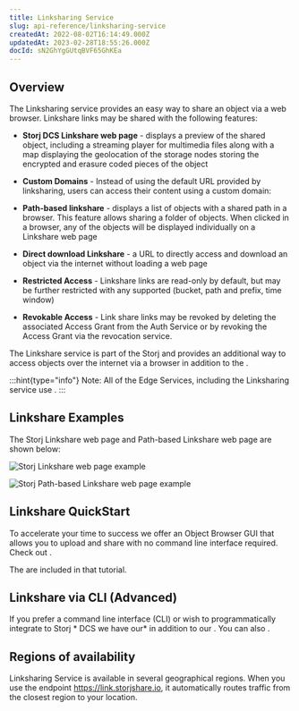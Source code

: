 ```yaml
---
title: Linksharing Service
slug: api-reference/linksharing-service
createdAt: 2022-08-02T16:14:49.000Z
updatedAt: 2023-02-28T18:55:26.000Z
docId: sN2GhYgGUtqBVF65GhKEa
---
```


## Overview

The Linksharing service provides an easy way to share an object via a web browser. Linkshare links may be shared with the following features:

*   **Storj DCS Linkshare web page** - displays a preview of the shared object, including a streaming player for multimedia files along with a map displaying the geolocation of the storage nodes storing the encrypted and erasure coded pieces of the object

*   **Custom Domains** - Instead of using the default URL provided by linksharing, users can access their content using a custom domain: [](docId\:RI4zz1sLvVEZ4ZcZbuT7l)

*   **Path-based linkshare** - displays a list of objects with a shared path in a browser. This feature allows sharing a folder of objects. When clicked in a browser, any of the objects will be displayed individually on a Linkshare web page

*   **Direct download Linkshare** - a URL to directly access and download an object via the internet without loading a web page

*   **Restricted Access** - Linkshare links are read-only by default, but may be further restricted with any supported [](docId\:BvM5lT5lXn3A7BNqs__1w) (bucket, path and prefix, time window)

*   **Revokable Access** - Link share links may be revoked by deleting the associated Access Grant from the Auth Service or by revoking the Access Grant via the revocation service.

The Linkshare service is part of the Storj [](docId:21Y2RfU-4h21vZycBqizJ) and provides an additional way to access objects over the internet via a browser in addition to the [](docId\:yYCzPT8HHcbEZZMvfoCFa).

:::hint{type="info"}
Note: All of the Edge Services, including the Linksharing service use [](docId\:hf2uumViqYvS1oq8TYbeW).&#x20;
:::

## Linkshare Examples

The Storj Linkshare web page and Path-based Linkshare web page are shown below:

![Storj Linkshare web page example](https://archbee-image-uploads.s3.amazonaws.com/kv3plx2xmXcUGcVl4Lttj/95gBoFCZFkLVk-pvoxNAA_screen-shot-2021-09-03-at-92832-am.png)

![Storj Path-based Linkshare web page example](https://archbee-image-uploads.s3.amazonaws.com/kv3plx2xmXcUGcVl4Lttj/_imI9aKD9jERtnE3ffL5Q_screen-shot-2021-09-03-at-92131-am.png)

## Linkshare QuickStart&#x20;

To accelerate your time to success we offer an Object Browser GUI that allows you to upload and share with no command line interface required. Check out [](docId:4oDAezF-FcfPr0WPl7knd).

The [](docId:4oDAezF-FcfPr0WPl7knd) are included in that tutorial.&#x20;

## Linkshare via CLI (Advanced)

If you prefer a command line interface (CLI) or wish to programmatically integrate to Storj * DCS we have our* [](docId\:tBnCSrmR1jbOewG38fIr4) in addition to our [](docId:2x_b4StTLjm2WoHEPx2Cm). You can also [](docId\:GkgE6Egi02wRZtyryFyPz).&#x20;

## Regions of availability

Linksharing Service is available in several geographical regions. When you use the endpoint <https://link.storjshare.io>, it automatically routes traffic from the closest region to your location.

